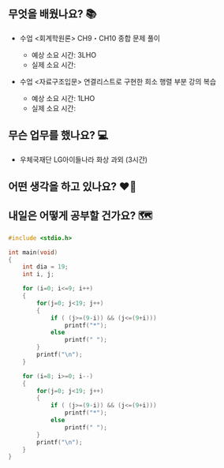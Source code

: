 ## 무엇을 배웠나요? 📚
- 수업 <회계학원론> CH9・CH10 종합 문제 풀이
    - 예상 소요 시간: 3LHO
    - 실제 소요 시간:

- 수업 <자료구조입문> 연결리스트로 구현한 희소 행렬 부분 강의 복습
    - 예상 소요 시간: 1LHO
    - 실제 소요 시간: 

## 무슨 업무를 했나요? 💻
- 우체국재단 LG아이들나라 화상 과외 (3시간)

## 어떤 생각을 하고 있나요? ❤️‍🔥


## 내일은 어떻게 공부할 건가요? 🗺


```c
#include <stdio.h>

int main(void)
{
    int dia = 19;
    int i, j;

    for (i=0; i<=9; i++)
    {
        for(j=0; j<19; j++)
        {
            if ( (j>=(9-i)) && (j<=(9+i)))
                printf("*");
            else
                printf(" ");
        }
        printf("\n");
    }

    for (i=8; i>=0; i--)
    {
        for(j=0; j<19; j++)
        {
            if ( (j>=(9-i)) && (j<=(9+i)))
                printf("*");
            else
                printf(" ");
        }
        printf("\n");
    }
}
```